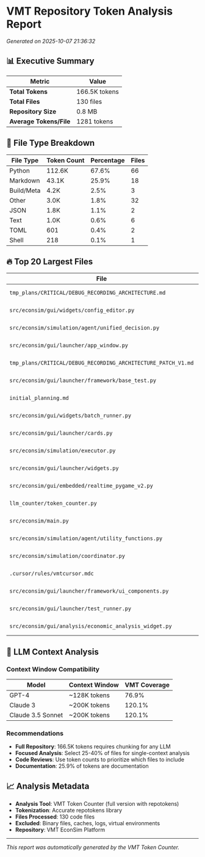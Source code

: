 # VMT Repository Token Analysis Report

*Generated on 2025-10-07 21:36:32*

## 📊 Executive Summary

| Metric | Value |
|--------|--------|
| **Total Tokens** | 166.5K tokens |
| **Total Files** | 130 files |
| **Repository Size** | 0.8 MB |
| **Average Tokens/File** | 1281 tokens |

## 📄 File Type Breakdown

| File Type | Token Count | Percentage | Files |
|-----------|-------------|------------|-------|
| Python | 112.6K | 67.6% | 66 |
| Markdown | 43.1K | 25.9% | 18 |
| Build/Meta | 4.2K | 2.5% | 3 |
| Other | 3.0K | 1.8% | 32 |
| JSON | 1.8K | 1.1% | 2 |
| Text | 1.0K | 0.6% | 6 |
| TOML | 601 | 0.4% | 2 |
| Shell | 218 | 0.1% | 1 |

## 🔥 Top 20 Largest Files

| File | Tokens | Size |
|------|--------|------|
| `tmp_plans/CRITICAL/DEBUG_RECORDING_ARCHITECTURE.md` | 16.3K | 0.1 MB |
| `src/econsim/gui/widgets/config_editor.py` | 10.7K | 0.1 MB |
| `src/econsim/simulation/agent/unified_decision.py` | 8.7K | 0.0 MB |
| `src/econsim/gui/launcher/app_window.py` | 8.0K | 0.0 MB |
| `tmp_plans/CRITICAL/DEBUG_RECORDING_ARCHITECTURE_PATCH_V1.md` | 6.8K | 0.0 MB |
| `src/econsim/gui/launcher/framework/base_test.py` | 6.0K | 0.0 MB |
| `initial_planning.md` | 5.4K | 0.0 MB |
| `src/econsim/gui/widgets/batch_runner.py` | 5.0K | 0.0 MB |
| `src/econsim/gui/launcher/cards.py` | 4.5K | 0.0 MB |
| `src/econsim/simulation/executor.py` | 4.2K | 0.0 MB |
| `src/econsim/gui/launcher/widgets.py` | 4.2K | 0.0 MB |
| `src/econsim/gui/embedded/realtime_pygame_v2.py` | 3.8K | 0.0 MB |
| `llm_counter/token_counter.py` | 3.7K | 0.0 MB |
| `src/econsim/main.py` | 3.4K | 0.0 MB |
| `src/econsim/simulation/agent/utility_functions.py` | 2.9K | 0.0 MB |
| `src/econsim/simulation/coordinator.py` | 2.9K | 0.0 MB |
| `.cursor/rules/vmtcursor.mdc` | 2.7K | 0.0 MB |
| `src/econsim/gui/launcher/framework/ui_components.py` | 2.5K | 0.0 MB |
| `src/econsim/gui/launcher/test_runner.py` | 2.4K | 0.0 MB |
| `src/econsim/gui/analysis/economic_analysis_widget.py` | 2.4K | 0.0 MB |


## 🤖 LLM Context Analysis

### Context Window Compatibility

| Model | Context Window | VMT Coverage |
|-------|---------------|--------------|
| GPT-4 | ~128K tokens | 76.9% |
| Claude 3 | ~200K tokens | 120.1% |
| Claude 3.5 Sonnet | ~200K tokens | 120.1% |

### Recommendations

- **Full Repository**: 166.5K tokens requires chunking for any LLM
- **Focused Analysis**: Select 25-40% of files for single-context analysis
- **Code Reviews**: Use token counts to prioritize which files to include
- **Documentation**: 25.9% of tokens are documentation

## 📈 Analysis Metadata

- **Analysis Tool**: VMT Token Counter (full version with repotokens)
- **Tokenization**: Accurate repotokens library
- **Files Processed**: 130 code files
- **Excluded**: Binary files, caches, logs, virtual environments
- **Repository**: VMT EconSim Platform

---

*This report was automatically generated by the VMT Token Counter.*
